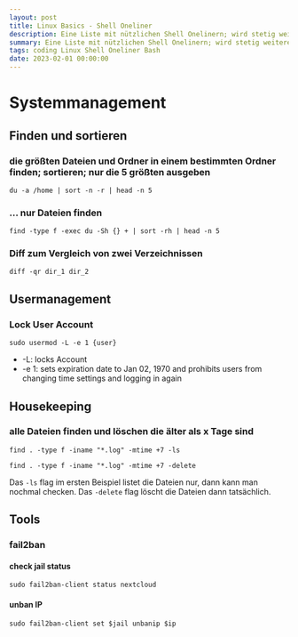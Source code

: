 ```yaml
---
layout: post
title: Linux Basics - Shell Oneliner
description: Eine Liste mit nützlichen Shell Onelinern; wird stetig weiterentwickelt
summary: Eine Liste mit nützlichen Shell Onelinern; wird stetig weiterentwickelt
tags: coding Linux Shell Oneliner Bash
date: 2023-02-01 00:00:00
---
```


# Systemmanagement

## Finden und sortieren

### die größten Dateien und Ordner in einem bestimmten Ordner finden; sortieren; nur die 5 größten ausgeben

`du -a /home | sort -n -r | head -n 5`

### ... nur Dateien finden

`find -type f -exec du -Sh {} + | sort -rh | head -n 5`

### Diff zum Vergleich von zwei Verzeichnissen

`diff -qr dir_1 dir_2`

## Usermanagement

### Lock User Account

`sudo usermod -L -e 1 {user}`

- -L: locks Account
- -e 1: sets expiration date to Jan 02, 1970 and prohibits users from changing time settings and logging in again

## Housekeeping

### alle Dateien finden und löschen die älter als x Tage sind

`find . -type f -iname "*.log" -mtime +7 -ls`

`find . -type f -iname "*.log" -mtime +7 -delete`

Das `-ls` flag im ersten Beispiel listet die Dateien nur, dann kann man nochmal checken. Das `-delete` flag löscht die Dateien dann tatsächlich.

## Tools

### fail2ban

#### check jail status

`sudo fail2ban-client status nextcloud`

#### unban IP

`sudo fail2ban-client set $jail unbanip $ip`

